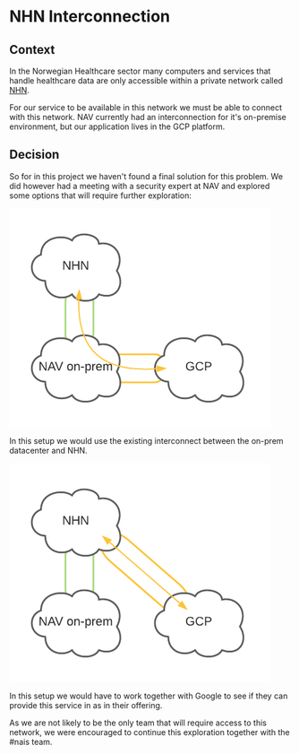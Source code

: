 # NHN Interconnection

## Context

In the Norwegian Healthcare sector many computers and services that handle healthcare data are only accessible within a private network called [NHN](https://www.nhn.no/helsenettet/hva-er-helsenettet).

For our service to be available in this network we must be able to connect with this network. NAV currently had an interconnection for it's on-premise environment, but our application lives in the GCP platform.

## Decision

So for in this project we haven't found a final solution for this problem. We did however had a meeting with a security expert at NAV and explored some options that will require further exploration:

![Interconnect through on-prem](../images/nhn-interconnect-through-on-prem.png)

In this setup we would use the existing interconnect between the on-prem datacenter and NHN.

![Interconnect directly](../images/nhn-interconnect-direct.png)

In this setup we would have to work together with Google to see if they can provide this service in as in their offering.

As we are not likely to be the only team that will require access to this network, we were encouraged to continue this exploration together with the #nais team. 

